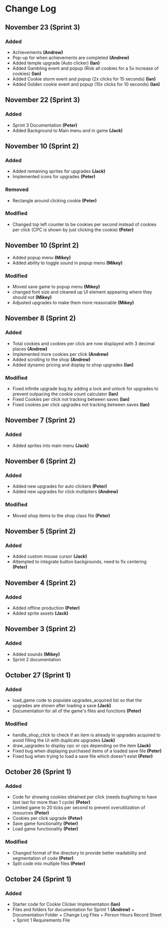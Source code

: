 # Change Log

## November 23 (Sprint 3)

### Added

- Achievements **(Andrew)**
- Pop-up for when achievements are completed **(Andrew)**
- Added temple upgrade (Auto clicker) **(Ian)**
- Added Gambling event and popup (Risk all cookies for a 5x increase of cookies) **(Ian)**
- Added Cookie storm event and popup (2x clicks for 15 seconds) **(Ian)**
- Added Golden cookie event and popup (10x clicks for 10 seconds) **(Ian)**

## November 22 (Sprint 3)

### Added

- Sprint 3 Documentation **(Peter)**
- Added Background to Main menu and in game **(Jack)**

## November 10 (Sprint 2)

### Added

- Added remaining sprites for upgrades **(Jack)**
- Implemented icons for upgrades **(Peter)**

### Removed

- Rectangle around clicking cookie **(Peter)**

### Modified

- Changed top left counter to be cookies per second instead of cookies per click (CPC is shown by just clicking the cookie) **(Peter)**

## November 10 (Sprint 2)

- Added popup menu **(Mikey)**
- Added ability to toggle sound in popup menu **(Mikey)**

### Modified

- Moved save game to popup menu **(Mikey)**
- changed font size and cleaned up UI element appearing where they should not **(Mikey)**
- Adjusted upgrades to make them more reasonable **(Mikey)**

## November 8 (Sprint 2)

### Added

- Total cookies and cookies per click are now displayed with 3 decimal places **(Andrew)**
- Implemented more cookies per click **(Andrew)**
- Added scrolling to the shop **(Andrew)**
- Added dynamic pricing and display to shop upgrades **(Ian)**

### Modified

- Fixed infinite upgrade bug by adding a lock and unlock for upgrades to prevent outpacing the cookie count calculator **(Ian)** 
- Fixed Cookies per click not tracking between saves **(Ian)**
- Fixed cookies per click upgrades not tracking between saves **(Ian)**

## November 7 (Sprint 2)

### Added

- Added sprites into main menu **(Jack)**

## November 6 (Sprint 2)

### Added

- Added new upgrades for auto clickers **(Peter)**
- Added new upgrades for click multipliers **(Andrew)**

### Modified

- Moved shop items to the shop class file **(Peter)**

## November 5 (Sprint 2)

### Added

- Added custom mouse cursor **(Jack)**
- Attempted to integrate button backgrounds, need to fix centering **(Peter)**

## November 4 (Sprint 2)

### Added

- Added offline production **(Peter)**
- Added sprite assets **(Jack)**

## November 3 (Sprint 2)

### Added

- Added sounds **(Mikey)**
- Sprint 2 documentation

## October 27 (Sprint 1)

### Added

- load_game code to populate upgrades_acquired list so that the upgrades are shown after loading a save **(Jack)**
- Documentation for all of the game's files and functions **(Peter)**

### Modified

- handle_shop_click to check if an item is already in upgrades acquired to avoid filling the UI with duplicate upgrades **(Jack)**
- draw_upgrades to display cpc or cps depending on the item **(Jack)**
- Fixed bug when displaying purchased items of a loaded save file **(Peter)**
- Fixed bug when trying to load a save file which doesn't exist **(Peter)**

## October 26 (Sprint 1)

### Added

- Code for showing cookies obtained per click (needs bugfixing to have text last for more than 1 cycle) **(Peter)**
- Limited game to 20 ticks per second to prevent overutilization of resources **(Peter)**
- Cookies per click upgrade **(Peter)**
- Save game functionality **(Peter)**
- Load game functionality **(Peter)**

### Modified

- Changed format of the directory to provide better readability and segmentation of code **(Peter)**
- Split code into multiple files **(Peter)**

## October 24 (Sprint 1)

### Added

- Starter code for Cookie Clicker Implementation **(Ian)**
- Files and folders for documentation for Sprint 1 **(Andrew)**
        \+ Documentation Folder
        \+ Change Log Files
        \+ Person Hours Record Sheet
        \+ Sprint 1 Requirements File

